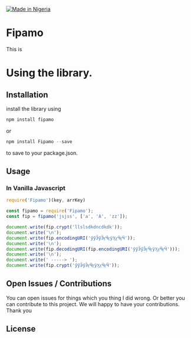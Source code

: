 
[![Made in Nigeria](https://img.shields.io/badge/made%20in-nigeria-008751.svg?style=flat-square)](https://github.com/acekyd/made-in-nigeria)

# Fipamo
This is 

# Using the library.

## Installation

install the library using 

```js
npm install fipamo
```
or 

```js
npm install Fipamo --save
```
to save to your package.json.

## Usage


### In Vanilla Javascript

```js
require('Fipamo')(key, arrKey)
```


```js
const fipamo = require('Fipamo');
const fip = fipamo('jsjss', ['a', 'A', 'zz']);

document.write(fip.crypt('llslsdkdncdkdk'));
document.write('\n');
document.write(fip.encodingURI('ӳӳӬӳӬӻӴӻӱӼӻӴӻӴ'));
document.write('\n');
document.write(fip.decodingURI(fip.encodingURI('ӳӳӬӳӬӻӴӻӱӼӻӴӻӴ')));
document.write('\n');
document.write(' -----> ');
document.write(fip.crypt('ӳӳӬӳӬӻӴӻӱӼӻӴӻӴ'));

```


## Open Issues / Contributions

You can open issues for things which you thing I did wrong. Or better you can contribute to this project. We will happy to have your contributions. Thank you

## License

